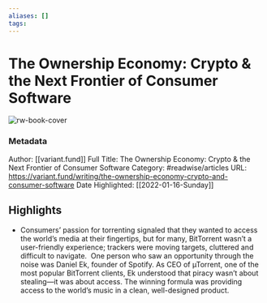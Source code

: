 ```yaml
---
aliases: []
tags:
---
```

# The Ownership Economy: Crypto & the Next Frontier of Consumer Software

![rw-book-cover](https://readwise-assets.s3.amazonaws.com/static/images/article3.5c705a01b476.png)
### Metadata
Author: [[variant.fund]]
Full Title: The Ownership Economy: Crypto & the Next Frontier of Consumer Software
Category: #readwise/articles
URL: https://variant.fund/writing/the-ownership-economy-crypto-and-consumer-software
Date Highlighted: [[2022-01-16-Sunday]]

## Highlights
- Consumers’ passion for torrenting signaled that they wanted to access the world’s media at their fingertips, but for many, BitTorrent wasn’t a user-friendly experience; trackers were moving targets, cluttered and difficult to navigate.  One person who saw an opportunity through the noise was Daniel Ek, founder of Spotify. As CEO of µTorrent, one of the most popular BitTorrent clients, Ek understood that piracy wasn’t about stealing—it was about access. The winning formula was providing access to the world’s music in a clean, well-designed product.
